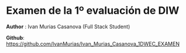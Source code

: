 # Examen de la 1º evaluación de DIW

**Author** : Ivan Murias Casanova (Full Stack Student)

**Github**: https://github.com/IvanMurias/Ivan_Murias_Casanova_1DWEC_EXAMEN
